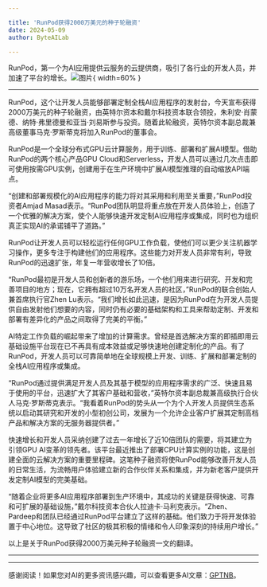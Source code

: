```yaml
---

title: 'RunPod获得2000万美元的种子轮融资'
date: 2024-05-09
author: ByteAILab

---
```


RunPod，第一个为AI应用提供云服务的云提供商，吸引了各行业的开发人员，并加速了平台的增长。![图片](https://ai-techpark.com/wp-content/uploads/2024/05/RunPod-960x540.jpg){ width=60% }

---


RunPod，这个让开发人员能够部署定制全栈AI应用程序的发射台，今天宣布获得2000万美元的种子轮融资，由英特尔资本和戴尔科技资本联合领投，朱利安·肖蒙德、纳特·弗里德曼和亚当·刘易斯参与投资。随着此轮融资，英特尔资本副总裁兼高级董事马克·罗斯蒂克将加入RunPod的董事会。

RunPod是一个全球分布式GPU云计算服务，用于训练、部署和扩展AI模型。借助RunPod的两个核心产品GPU Cloud和Serverless，开发人员可以通过几次点击即可使用按需GPU实例，创建用于在生产环境中扩展AI模型推理的自动缩放API端点。

“创建和部署规模化的AI应用程序的能力将对其采用和利用至关重要，”RunPod投资者Amjad Masad表示。“RunPod团队明显将重点放在开发人员体验上，创造了一个优雅的解决方案，使个人能够快速开发定制AI应用程序或集成，同时也为组织真正实现AI的承诺铺平了道路。”

RunPod让开发人员可以轻松运行任何GPU工作负载，使他们可以更少关注机器学习操作，更多专注于构建他们的应用程序。这些能力对开发人员非常有利，导致RunPod的迅速扩张，年复一年营收增长了10倍。

“RunPod最初是开发人员和创新者的游乐场，一个他们用来进行研究、开发和完善项目的地方；现在，它拥有超过10万名开发人员的社区，”RunPod的联合创始人兼首席执行官Zhen Lu表示。“我们增长如此迅速，是因为RunPod在为开发人员提供自由发射他们想要的内容，同时仍有必要的基础架构和工具来帮助定制、开发和部署有差异化的产品之间取得了完美的平衡。”

AI特定工作负载的崛起带来了增加的计算需求。曾经是首选解决方案的即插即用云基础设施平台现在已不再具有成本效益或足够快速地创建定制化的产品。有了RunPod，开发人员可以可靠简单地在全球规模上开发、训练、扩展和部署定制的全栈AI应用程序或集成。

“RunPod通过提供满足开发人员及其基于模型的应用程序需求的广泛、快速且易于使用的平台，迅速扩大了其客户基础和营收，”英特尔资本副总裁兼高级执行合伙人马克·罗斯蒂克表示。“我看着RunPod的势头从一个为个人开发人员提供生态系统以启动其研究和开发的小型初创公司，发展为一个允许企业客户扩展其定制高档产品和解决方案的无服务器提供者。”

快速增长和开发人员采纳创建了过去一年增长了近10倍团队的需要，将其建立为引领GPU AI变革的领先者。该平台最近推出了部署CPU计算实例的功能，这是创建全面的云解决方案的重要里程碑。这笔种子融资将使RunPod能够改善开发人员的日常生活，为流畅用户体验建立新的合作伙伴关系和集成，并为新老客户提供开发定制AI模型的完美基础。

“随着企业将更多AI应用程序部署到生产环境中，其成功的关键是获得快速、可靠和可扩展的基础设施，”戴尔科技资本合伙人拉迪卡·马利克表示。“Zhen、Pardeep和团队已经通过RunPod平台建立了这样的基础。他们致力于将开发体验置于中心地位。这导致了社区的极其积极的情绪和令人印象深刻的持续用户增长。”

以上是关于RunPod获得2000万美元种子轮融资一文的翻译。

---
---
感谢阅读！如果您对AI的更多资讯感兴趣，可以查看更多AI文章：[GPTNB](https://gptnb.com)。